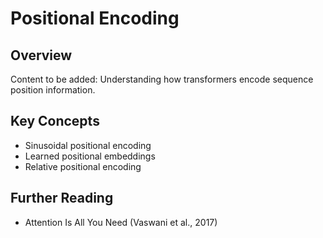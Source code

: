 # Positional Encoding

## Overview
Content to be added: Understanding how transformers encode sequence position information.

## Key Concepts
- Sinusoidal positional encoding
- Learned positional embeddings
- Relative positional encoding

## Further Reading
- Attention Is All You Need (Vaswani et al., 2017)

